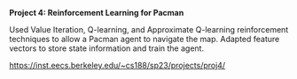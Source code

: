 **Project 4: Reinforcement Learning for Pacman**

Used Value Iteration, Q-learning, and Approximate Q-learning reinforcement techniques to allow a Pacman agent to navigate the map. Adapted feature vectors to store state information and train the agent. 

https://inst.eecs.berkeley.edu/~cs188/sp23/projects/proj4/
